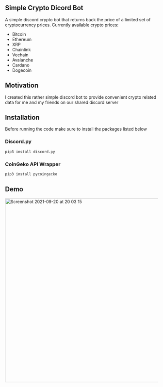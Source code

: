 ## Simple Crypto Dicord Bot
A simple discord crypto bot that returns back the price of a limited set of cryptocurrency prices.
Currently available crypto prices:
- Bitcoin
- Ethereum
- XRP
- Chainlink
- Vechain
- Avalanche
- Cardano
- Dogecoin

## Motivation
I created this rather simple discord bot to provide convenient crypto related data for me and my friends on our shared discord server  

## Installation
Before running the code make sure to install the packages listed below

### Discord.py

```python 
pip3 install discord.py
```
### CoinGeko API Wrapper

```python
pip3 install pycoingecko
```
## Demo
<img width="607" alt="Screenshot 2021-09-20 at 20 03 15" src="https://user-images.githubusercontent.com/64978825/134059646-fae7cefb-094c-41c8-8ca8-0a4f315f520d.png">

